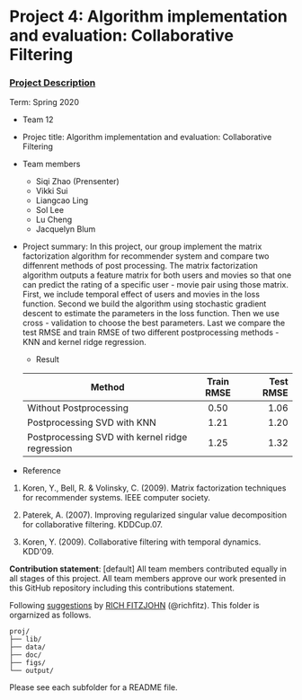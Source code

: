 # Project 4: Algorithm implementation and evaluation: Collaborative Filtering

### [Project Description](doc/project4_desc.md)

Term: Spring 2020

+ Team 12
+ Projec title: Algorithm implementation and evaluation: Collaborative Filtering
+ Team members
	+ Siqi Zhao (Prensenter)
	+ Vikki Sui
	+ Liangcao Ling
	+ Sol Lee
	+ Lu Cheng
    + Jacquelyn Blum

+ Project summary: In this project, our group implement the matrix factorization algorithm for recommender system and compare two diffenrent methods of post processing. The matrix factorization algorithm outputs a feature matrix for both users and movies so that one can predict the rating of a specific user - movie pair using those matrix. First, we include temporal effect of users and movies in the loss function. Second we build the algorithm using stochastic gradient descent to estimate the parameters in the loss function. Then we use cross - validation to choose the best parameters. Last we compare the test RMSE and train RMSE of two different postprocessing methods - KNN and kernel ridge regression. 
        
	
     + Result

     | Method      | Train RMSE  | Test RMSE |
     | ------------- |:-------------:| ------------:|
     | Without Postprocessing      |   0.50   | 1.06  |
     | Postprocessing SVD with KNN | 1.21 | 1.20   |
     | Postprocessing SVD with kernel ridge regression | 1.25 | 1.32  |      
        
	
+ Reference    
              
1. Koren, Y., Bell, R. & Volinsky, C. (2009). Matrix factorization techniques for recommender systems. IEEE computer society.

2. Paterek, A. (2007). Improving regularized singular value decomposition for collaborative filtering. KDDCup.07.

3. Koren, Y. (2009). Collaborative filtering with temporal dynamics. KDD'09.       
        
	
**Contribution statement**: [default] All team members contributed equally in all stages of this project. All team members approve our work presented in this GitHub repository including this contributions statement. 

Following [suggestions](http://nicercode.github.io/blog/2013-04-05-projects/) by [RICH FITZJOHN](http://nicercode.github.io/about/#Team) (@richfitz). This folder is orgarnized as follows.

```
proj/
├── lib/
├── data/
├── doc/
├── figs/
└── output/
```

Please see each subfolder for a README file.
